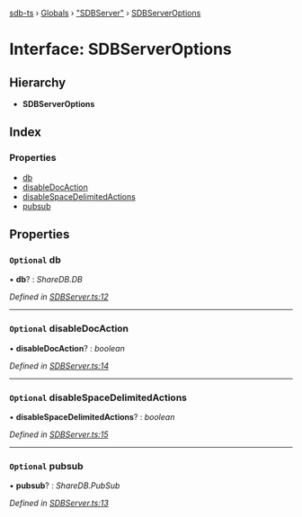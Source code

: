 [sdb-ts](../README.md) › [Globals](../globals.md) › ["SDBServer"](../modules/_sdbserver_.md) › [SDBServerOptions](_sdbserver_.sdbserveroptions.md)

# Interface: SDBServerOptions

## Hierarchy

* **SDBServerOptions**

## Index

### Properties

* [db](_sdbserver_.sdbserveroptions.md#optional-db)
* [disableDocAction](_sdbserver_.sdbserveroptions.md#optional-disabledocaction)
* [disableSpaceDelimitedActions](_sdbserver_.sdbserveroptions.md#optional-disablespacedelimitedactions)
* [pubsub](_sdbserver_.sdbserveroptions.md#optional-pubsub)

## Properties

### `Optional` db

• **db**? : *ShareDB.DB*

*Defined in [SDBServer.ts:12](https://github.com/soney/sdb-ts/blob/883d85d/src/SDBServer.ts#L12)*

___

### `Optional` disableDocAction

• **disableDocAction**? : *boolean*

*Defined in [SDBServer.ts:14](https://github.com/soney/sdb-ts/blob/883d85d/src/SDBServer.ts#L14)*

___

### `Optional` disableSpaceDelimitedActions

• **disableSpaceDelimitedActions**? : *boolean*

*Defined in [SDBServer.ts:15](https://github.com/soney/sdb-ts/blob/883d85d/src/SDBServer.ts#L15)*

___

### `Optional` pubsub

• **pubsub**? : *ShareDB.PubSub*

*Defined in [SDBServer.ts:13](https://github.com/soney/sdb-ts/blob/883d85d/src/SDBServer.ts#L13)*
